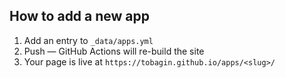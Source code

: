 ## How to add a new app

1. Add an entry to `_data/apps.yml`
2. Push — GitHub Actions will re-build the site
3. Your page is live at `https://tobagin.github.io/apps/<slug>/`
